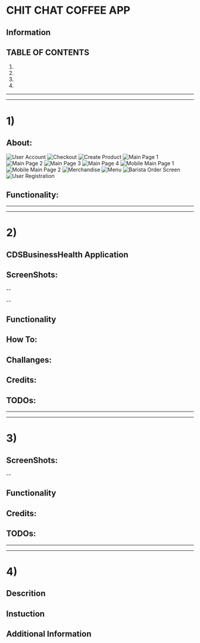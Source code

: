 # CHIT CHAT COFFEE APP

## Information




## TABLE OF CONTENTS
1)
2) 
3) 
4) 

---
---

# 1) 


## About: 




![User Account](Documentation/screenShots/account.png)
![Checkout](Documentation/screenShots/checkout.png)
![Create Product](Documentation/screenShots/createProduct.png)
![Main Page 1](Documentation/screenShots/mainLarge1.png)
![Main Page 2](Documentation/screenShots/mainLarge2.png)
![Main Page 3](Documentation/screenShots/mainLarge3.png)
![Main Page 4](Documentation/screenShots/mainLarge4.png)
![Mobile Main Page 1](Documentation/screenShots/mainSmall1.png)
![Mobile Main Page 2](Documentation/screenShots/mainSmall2.png)
![Merchandise](Documentation/screenShots/merch.png)
![Menu](Documentation/screenShots/order.png)
![Barista Order Screen](Documentation/screenShots/orderAdmin.png)
![User Registration](Documentation/screenShots/register.png)


## Functionality:


---
---

# 2) 



## CDSBusinessHealth Application ##




## ScreenShots: ##

  
--

 

--
 

## Functionality ##



## How To: ##



## Challanges: ##



## Credits: ## 



## TODOs: ##



  
  
  ---
  ---
  
  

# 3) 





## ScreenShots: ##

 
--

  

## Functionality ##



## Credits: ## 



## TODOs: ##


  
---
---


# 4) 
  
 

## Descrition 








## Instuction 





## Additional Information 

